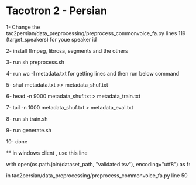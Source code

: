# Tacotron 2 - Persian

1- Change the tac2persian/data_preprocessing/preprocess_commonvoice_fa.py lines 119 (target_speakers) for youe speaker id

2- install ffmpeg, librosa, segments and the others

3- run sh preprocess.sh

4- run wc -l metadata.txt for getting lines and then run below command

5- shuf metadata.txt >> metadata_shuf.txt

6- head -n 9000 metadata_shuf.txt > metadata_train.txt

7- tail -n 1000 metadata_shuf.txt > metadata_eval.txt

8- run sh train.sh

9- run generate.sh

10- done


** in windows client , use this line 

with open(os.path.join(dataset_path, "validated.tsv"), encoding="utf8") as f:

in tac2persian/data_preprocessing/preprocess_commonvoice_fa.py line 50
